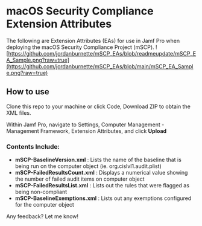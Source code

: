# macOS Security Compliance Extension Attributes
The following are Extension Attributes (EAs) for use in Jamf Pro when deploying the macOS Security Compliance Project (mSCP).
![https://github.com/jordanburnette/mSCP_EAs/blob/readmeupdate/mSCP_EA_Sample.png?raw=true](https://github.com/jordanburnette/mSCP_EAs/blob/main/mSCP_EA_Sample.png?raw=true)
## How to use
Clone this repo to your machine or click Code, Download ZIP to obtain the XML files. 

Within Jamf Pro, navigate to Settings, Computer Management - Management Framework, Extension Attributes, and click **Upload**

### Contents Include:
- **mSCP-BaselineVersion.xml** : Lists the name of the baseline that is being run on the computer object (ie. org.cislvl1.audit.plist)
- **mSCP-FailedResultsCount.xml** : Displays a numerical value showing the number of failed audit items on computer object
- **mSCP-FailedResultsList.xml** : Lists out the rules that were flagged as being non-compliant
- **mSCP-BaselineExemptions.xml** : Lists out any exemptions configured for the computer object

Any feedback? Let me know!
